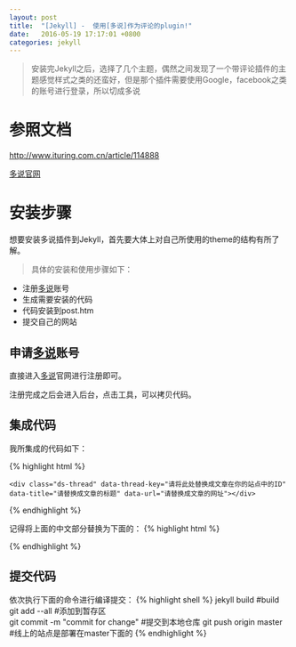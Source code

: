 ```yaml
---
layout: post
title:  "[Jekyll] -  使用[多说]作为评论的plugin!"
date:   2016-05-19 17:17:01 +0800
categories: jekyll
---
```


> 安装完Jekyll之后，选择了几个主题，偶然之间发现了一个带评论插件的主题感觉样式之类的还蛮好，但是那个插件需要使用Google，facebook之类的账号进行登录，所以切成多说

<!--more-->

# 参照文档
<http://www.ituring.com.cn/article/114888>

[多说官网](http://duoshuo.com/)

# 安装步骤

想要安装多说插件到Jekyll，首先要大体上对自己所使用的theme的结构有所了解。

> 具体的安装和使用步骤如下：

*  注册[多说]账号
*  生成需要安装的代码
*  代码安装到post.htm
*  提交自己的网站

## 申请[多说]账号

直接进入[多说]官网进行注册即可。

注册完成之后会进入后台，点击工具，可以拷贝代码。


## 集成代码

我所集成的代码如下：

{% highlight html %}
<!-- 多说评论框 start -->
	<div class="ds-thread" data-thread-key="请将此处替换成文章在你的站点中的ID" data-title="请替换成文章的标题" data-url="请替换成文章的网址"></div>
<!-- 多说评论框 end -->
<!-- 多说公共JS代码 start (一个网页只需插入一次) -->
<script type="text/javascript">
var duoshuoQuery = {short_name:"evergreen"};
	(function() {
		var ds = document.createElement('script');
		ds.type = 'text/javascript';ds.async = true;
		ds.src = (document.location.protocol == 'https:' ? 'https:' : 'http:') + '//static.duoshuo.com/embed.js';
		ds.charset = 'UTF-8';
		(document.getElementsByTagName('head')[0] 
		 || document.getElementsByTagName('body')[0]).appendChild(ds);
	})();
	</script>
<!-- 多说公共JS代码 end -->
{% endhighlight %}

记得将上面的中文部分替换为下面的：
{% highlight html %}
<div class="ds-thread" data-thread-key="{{page.url}}" data-title="{{ page.title }}" data-url="{{ page.url }}"></div>
{% endhighlight %}

## 提交代码

依次执行下面的命令进行编译提交：
{% highlight shell %}
jekyll build			#build
git add --all			   #添加到暂存区	
git commit -m "commit for change" #提交到本地仓库
git push origin master    	   #线上的站点是部署在master下面的
{% endhighlight %}




[多说]: http://duoshuo.com/
[jekyll-gh]:   https://github.com/jekyll/jekyll
[jekyll-talk]: https://talk.jekyllrb.com/
